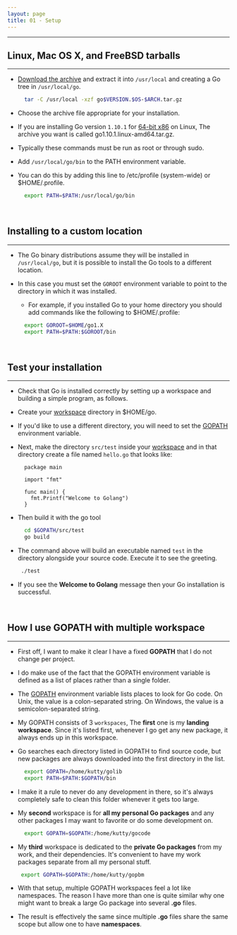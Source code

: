 ```yaml
---
layout: page
title: 01 - Setup
---
```


***
<!-- markdownlint-disable MD002 MD022-->

## Linux, Mac OS X, and FreeBSD tarballs
***

- [Download the archive](https://golang.org/dl/) and extract it into `/usr/local` and creating a Go tree in `/usr/local/go`.

  ```sh
    tar -C /usr/local -xzf go$VERSION.$OS-$ARCH.tar.gz
  ```

- Choose the archive file appropriate for your installation.

- If you are installing Go version `1.10.1` for [64-bit x86](https://golang.org/dl) on Linux, The archive you want is called   go1.10.1.linux-amd64.tar.gz.

- Typically these commands must be run as root or through sudo.

- Add `/usr/local/go/bin` to the PATH environment variable.

- You can do this by adding this line to /etc/profile (system-wide) or $HOME/.profile.

  ```sh
    export PATH=$PATH:/usr/local/go/bin
  ```

&nbsp;

## Installing to a custom location
***

- The Go binary distributions assume they will be installed in `/usr/local/go`, but it is possible to install the Go tools to a different location.

- In this case you must set the `GOROOT` environment variable to point to the directory in which it was installed.

  - For example, if you installed Go to your home directory you should add commands like the following to $HOME/.profile:

  ```sh
    export GOROOT=$HOME/go1.X
    export PATH=$PATH:$GOROOT/bin
  ```

&nbsp;

## Test your installation
***

- Check that Go is installed correctly by setting up a workspace and building a simple program, as follows.

- Create your [workspace](https://golang.org/doc/code.html#Workspaces) directory in $HOME/go.

- If you'd like to use a different directory, you will need to set the [GOPATH](https://golang.org/doc/code.html#GOPATH)    environment variable.

- Next, make the directory `src/test` inside your [workspace](https://golang.org/doc/code.html#Workspaces) and in that directory create a file named `hello.go` that looks like:

  ```golang
    package main

    import "fmt"

    func main() {
      fmt.Printf("Welcome to Golang")
    }
  ```

- Then build it with the go tool

  ```sh
    cd $GOPATH/src/test
    go build
  ```

- The command above will build an executable named `test` in the directory alongside your source code. Execute it to see the greeting.

  ```sh
   ./test
  ```

- If you see the __Welcome to Golang__ message then your Go installation is successful.

&nbsp;

## How I use GOPATH with multiple workspace
***

- First off, I want to make it clear I have a fixed **GOPATH** that I do not change per project.

- I do make use of the fact that the GOPATH environment variable is defined as a list of places rather than a single folder.

- The [GOPATH](https://golang.org/cmd/go/#hdr-GOPATH_environment_variable) environment variable lists places to look for Go code. On Unix, the value is a colon-separated string. On Windows, the value is a semicolon-separated string.

- My GOPATH consists of 3 `workspaces`, The **first** one is my **landing workspace**. Since it's listed first, whenever I go get any new package, it always ends up in this workspace.

- Go searches each directory listed in GOPATH to find source code, but new packages are always downloaded into the first directory in the list.

  ```sh
    export GOPATH=/home/kutty/golib
    export PATH=$PATH:$GOPATH/bin
  ```

- I make it a rule to never do any development in there, so it's always completely safe to clean this folder whenever it gets too large.

- My **second** workspace is for **all my personal Go packages** and any other packages I may want to favorite or do some development on.

  ```sh
    export GOPATH=$GOPATH:/home/kutty/gocode
  ```

- My **third** workspace is dedicated to the **private Go packages** from my work, and their dependencies. It's convenient to have my work packages separate from all my personal stuff.

  ```sh
   export GOPATH=$GOPATH:/home/kutty/gopbm
  ```

- With that setup, multiple GOPATH workspaces feel a lot like namespaces. The reason I have more than one is quite similar why one might want to break a large Go package into several __.go__ files.

- The result is effectively the same since multiple __.go__ files share the same scope but allow one to have __namespaces__.